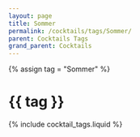 ```yaml
---
layout: page
title: Sommer
permalink: /cocktails/tags/Sommer/
parent: Cocktails Tags
grand_parent: Cocktails
---
```

{% assign tag = "Sommer" %}
# {{ tag }}
{% include cocktail_tags.liquid %}